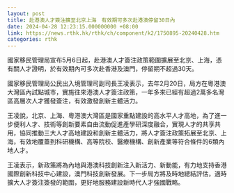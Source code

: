 ```yaml
---
layout: post
title: 赴港澳人才簽注擴至北京上海　有效期可多次赴港澳停留30日內　
date: 2024-04-28 12:23:15.000000000 +08:00
link: https://news.rthk.hk/rthk/ch/component/k2/1750895-20240428.htm
categories: rthk
---
```


國家移民管理局宣布5月6日起，赴港澳人才簽注政策範圍擴展至北京、上海，憑有關人才證明，於有效期內可多次赴香港及澳門，停留期不超過30天。

國家移民管理局公民出入境管理司副司長王凌表示，去年2月20日，局方在粵港澳大灣區內試點城市，實施往來港澳人才簽注政策，一年多來已經有超過2萬多名灣區高層次人才獲發簽注，有效激發創新主體活力。

王凌說，北京、上海、粵港澳大灣區是國家重點建設的高水平人才高地，為了進一步便利人才、技術等創新要素自由流動促進產學研深度融合，實現人才的共享共用，協同推動三大人才高地建設和創新主體活力，將人才簽注政策拓展至北京、上海，有效地覆蓋到科研機構、高等院校、醫療機構、創新產業等符合條件的6類內地人才。

王凌表示，新政策將為內地與港澳科技創新注入新活力、新動能，有力地支持香港國際創新科技中心建設，澳門科技創新發展。下一步局方將及時地總結評估，適時擴大人才簽注簽發的範圍，更好地服務建設新時代人才強國戰略。
